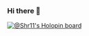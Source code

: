 ### Hi there 👋
[![@Shr11's Holopin board](https://holopin.io/api/user/board?user=Shr11#badges)](https://holopin.io/@Shr11)
<!--
**Shr11/Shr11** is a ✨ _special_ ✨ repository because its `README.md` (this file) appears on your GitHub profile.

Here are some ideas to get you started:

- 🔭 I’m currently working on ...
- 🌱 I’m currently learning ...
- 👯 I’m looking to collaborate on ...
- 🤔 I’m looking for help with ...
- 💬 Ask me about ...
- 📫 How to reach me: ...
- 😄 Pronouns: ...
- ⚡ Fun fact: ...
-->
